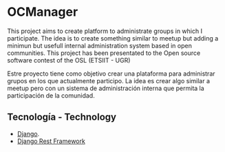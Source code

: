 # OCManager

This project aims to create platform to administrate groups in which I participate. The idea is to create something similar to meetup but adding a minimun but usefull internal administration system based in open communities. This project has been presentated to the Open source software contest of the OSL (ETSIIT - UGR)

Estre proyecto tiene como objetivo crear una plataforma para administrar grupos en los que actualmente participo. La idea es crear algo similar a meetup pero con un sistema de administración interna que permita la participación de la comunidad.

## Tecnología - Technology

* [Django](https://www.djangoproject.com/).
* [Django Rest Framework](http://www.django-rest-framework.org/)
